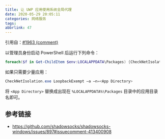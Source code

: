 ```yaml
---
title: 让 UWP 应用使用系统全局代理
date: 2020-05-29 20:05:11
categories: 网络服务
tags:
abbrlink: 47
---
```

引用自：[#1963 (comment)](https://github.com/shadowsocks/shadowsocks-windows/issues/1963#issuecomment-413378963)

以管理员身份启动 PowerShell 后运行下列命令：

```powershell
foreach($f in Get-ChildItem $env:LOCALAPPDATA\Packages) {CheckNetIsolation.exe LoopbackExempt -a "-n=$($f.Name)"}
```

如果只需要少量应用：

```powershell
CheckNetIsolation.exe LoopbackExempt –a –n=<App Directory>
```

将 `<App Directory>` 替换成出现在 `%LOCALAPPDATA%\Packages` 目录中的应用目录名即可。

## 参考链接

- https://github.com/shadowsocks/shadowsocks-windows/issues/897#issuecomment-413400908

